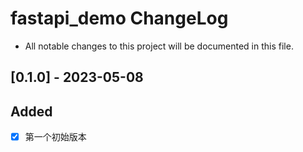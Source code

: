 <!--
 * @Software: Visual Studio Code
 * @Author: StudentCWZ
 * @Email: StudentCWZ@outlook.com
 * @Date: 2023-05-08 15:09:50
 * @Last Modified by: StudentCWZ
 * @Description:
-->
# fastapi_demo ChangeLog

- All notable changes to this project will be documented in this file.

## [0.1.0] - 2023-05-08

## Added

- [x] 第一个初始版本

